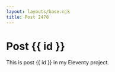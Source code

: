 ```yaml
---
layout: layouts/base.njk
title: Post 2478
---
```


# Post {{ id }}

This is post {{ id }} in my Eleventy project.
